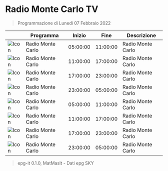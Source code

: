 # Radio Monte Carlo TV
> Programmazione di Lunedì 07 Febbraio 2022

||Programma|Inizio|Fine|Descrizione|
|---|---|---|---|---|
|![Icon](https://guidatv.sky.it/uuid/musica_cover_mUEij5gHOu.png)|Radio Monte Carlo|05:00:00|11:00:00|Radio Monte Carlo
|![Icon](https://guidatv.sky.it/uuid/musica_cover_mUEij5gHOu.png)|Radio Monte Carlo|11:00:00|17:00:00|Radio Monte Carlo
|![Icon](https://guidatv.sky.it/uuid/musica_cover_mUEij5gHOu.png)|Radio Monte Carlo|17:00:00|23:00:00|Radio Monte Carlo
|![Icon](https://guidatv.sky.it/uuid/musica_cover_mUEij5gHOu.png)|Radio Monte Carlo|23:00:00|05:00:00|Radio Monte Carlo
|![Icon](https://guidatv.sky.it/uuid/musica_cover_mUEij5gHOu.png)|Radio Monte Carlo|05:00:00|11:00:00|Radio Monte Carlo
|![Icon](https://guidatv.sky.it/uuid/musica_cover_mUEij5gHOu.png)|Radio Monte Carlo|11:00:00|17:00:00|Radio Monte Carlo
|![Icon](https://guidatv.sky.it/uuid/musica_cover_mUEij5gHOu.png)|Radio Monte Carlo|17:00:00|23:00:00|Radio Monte Carlo
|![Icon](https://guidatv.sky.it/uuid/musica_cover_mUEij5gHOu.png)|Radio Monte Carlo|23:00:00|05:00:00|Radio Monte Carlo



 > epg-it 0.1.0, MatMasIt - Dati epg SKY